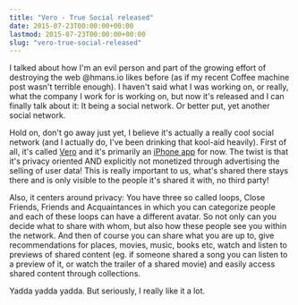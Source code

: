 ```yaml
---
title: "Vero - True Social released"
date: 2015-07-23T00:00:00+00:00
lastmod: 2015-07-23T00:00:00+00:00
slug: "vero-true-social-released"
---
```


I talked about how I'm an evil person and part of the growing effort of destroying the web @hmans.io likes before (as if my recent Coffee machine post wasn't terrible enough). I haven't said what I was working on, or really, what the company I work for is working on, but now it's released and I can finally talk about it: It being a social network. Or better put, yet another social network.

Hold on, don't go away just yet, I believe it's actually a really cool social network (and I actually do, I've been drinking that kool-aid heavily). First of all, it's called [Vero](https://vero.co/) and it's primarily an [iPhone app](https://itunes.apple.com/us/app/vero-true-social/id971055041?ls=1&mt=8) for now. The twist is that it's privacy oriented AND explicitly not monetized through advertising the selling of user data! This is really important to us, what's shared there stays there and is only visible to the people it's shared it with, no third party!

Also, it centers around privacy: You have three so called loops, Close Friends, Friends and Acquaintances in which you can categorize people and each of these loops can have a different avatar. So not only can you decide what to share with whom, but also how these people see you within the network. And then of course you can share what you are up to, give recommendations for places, movies, music, books etc, watch and listen to previews of shared content (eg. if someone shared a song you can listen to a preview of it, or watch the trailer of a shared movie) and easily access shared content through collections.

Yadda yadda yadda. But seriously, I really like it a lot.
